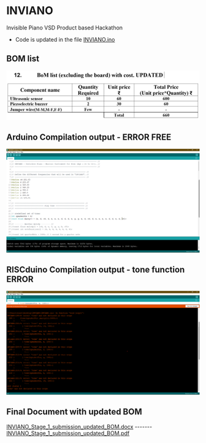 # INVIANO
Invisible Piano VSD Product based Hackathon

- Code is updated in the file [INVIANO.ino](INVIANO.ino)

## BOM list

![BOM list](<Screenshot 2023-09-29 213303.png>)

## Arduino Compilation output - ERROR FREE

![Arduino Output](<Screenshot 2023-09-29 211907.png>)

## RISCduino Compilation output - tone function ERROR

![RISCduino Output](<Screenshot 2023-09-29 212555.png>)

## Final Document with updated BOM

[INVIANO_Stage_1_submission_updated_BOM.docx](INVIANO_Stage_1_submission_updated_BOM.docx) -------
[INVIANO_Stage_1_submission_updated_BOM.pdf](INVIANO_Stage_1_submission_updated_BOM.pdf)